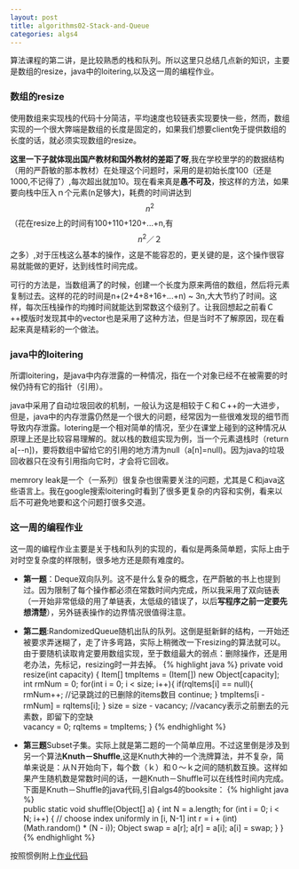 ```yaml
---
layout: post
title: algorithms02-Stack-and-Queue
categories: algs4
---
```


算法课程的第二讲，是比较熟悉的栈和队列。所以这里只总结几点新的知识，主要是数组的resize，java中的loitering,以及这一周的编程作业。


### 数组的resize

使用数组来实现栈的代码十分简洁，平均速度也较链表实现要快一些，然而，数组实现的一个很大弊端是数组的长度是固定的，如果我们想要client免于提供数组的长度的话，就必须实现数组的resize。  

**这里一下子就体现出国产教材和国外教材的差距了呀**,我在学校里学的的数据结构（用的严蔚敏的那本教材）在处理这个问题时，采用的是初始长度100（还是1000,不记得了）,每次超出就加10。现在看来真是**愚不可及**，按这样的方法，如果要向栈中压入ｎ个元素(n足够大)，耗费的时间讲达到 $$n^2$$ （花在resize上的时间有100+110+120+...+n,有$$n^2／２$$之多）,对于压栈这么基本的操作，这是不能容忍的，更关键的是，这个操作很容易就能做的更好，达到线性时间完成。

可行的方法是，当数组满了的时候，创建一个长度为原来两倍的数组，然后将元素复制过去。这样的花的时间是n+(2+4+8+16+...+n) ~ 3n,大大节约了时间。这样，每次压栈操作的均摊时间就能达到常数这个级别了。让我回想起之前看Ｃ++模版时发现其中的vector也是采用了这种方法，但是当时不了解原因，现在看起来真是精彩的一个做法。


### java中的loitering

所谓loitering，是java中内存泄露的一种情况，指在一个对象已经不在被需要的时候仍持有它的指针（引用）。  

java中采用了自动垃圾回收的机制，一般认为这是相较于Ｃ和Ｃ++的一大进步，但是，java中的内存泄露仍然是一个很大的问题，经常因为一些很难发现的细节而导致内存泄露。lotering是一个相对简单的情况，至少在课堂上碰到的这种情况从原理上还是比较容易理解的。就以栈的数组实现为例，当一个元素退栈时（return a[--n])，要将数组中留给它的引用的地方清为null（a[n]=null)。因为java的垃圾回收器只在没有引用指向它时，才会将它回收。

memrory leak是一个（一系列）很复杂也很需要关注的问题，尤其是Ｃ和java这些语言上。我在google搜索loitering时看到了很多更复杂的内容和实例，看来以后不可避免地要和这个问题打很多交道。


### 这一周的编程作业

这一周的编程作业主要是关于栈和队列的实现的，看似是两条简单题，实际上由于对时空复杂度的样限制，很多地方还是颇有难度的。

* **第一题**：Deque双向队列。这不是什么复杂的概念，在严蔚敏的书上也提到过。因为限制了每个操作都必须在常数时间内完成，所以我采用了双向链表（一开始非常低级的用了单链表，太低级的错误了，以后**写程序之前一定要先想清楚**），另外链表操作的边界情况很值得注意。

* **第二题**:RandomizedQueue随机出队的队列。这倒是挺新鲜的结构，一开始还被要求弄迷糊了，走了许多弯路，实际上稍微改一下resizing的算法就可以。由于要随机读取肯定要用数组实现，至于数组最大的弱点：删除操作，还是用老办法，先标记，resizing时一并去掉。
{% highlight java %}
private void resize(int capacity) {
		Item[] tmpItems = (Item[]) new Object[capacity];
		int rmNum = 0;
		for(int i = 0; i < size; i++){
			if(rqItems[i] == null){
				rmNum++;                        //记录跳过的已删除的items数目
				continue;
			}
			tmpItems[i - rmNum] = rqItems[i];
		}
		size = size - vacancy;                   //vacancy表示之前删去的元素数，即留下的空缺     
		vacancy = 0;
		rqItems = tmpItems;
	}
{% endhighlight %}

* **第三题**Subset子集。实际上就是第二题的一个简单应用。不过这里倒是涉及到另一个算法**Knuth－Shuffle**,这是Knuth大神的一个洗牌算法，并不复杂，简单来说是：从Ｎ开始向下，每个数（ｋ）和０～ｋ之间的随机数互换。这样如果产生随机数是常数时间的话，一趟Knuth－Shuffle可以在线性时间内完成。
下面是Knuth－Shuffle的java代码,引自algs4的booksite：
{% highlight java %}  
 public static void shuffle(Object[] a) {
        int N = a.length;
        for (int i = 0; i < N; i++) {
            // choose index uniformly in [i, N-1]
            int r = i + (int) (Math.random() * (N - i));
            Object swap = a[r];
            a[r] = a[i];
            a[i] = swap;
        }
 }
{% endhighlight %}


按照惯例附上[作业代码](https://github.com/yaokai1117/algs4/tree/master/RandomizedQueueAndDeques/src)